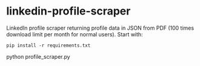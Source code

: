 # linkedin-profile-scraper
LinkedIn profile scraper returning profile data in JSON from PDF (100 times download limit per month for normal users).
Start with:
```
pip install -r requirements.txt
```
python profile_scraper.py


